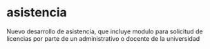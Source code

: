 # asistencia

Nuevo desarrollo de asistencia, que incluye modulo para solicitud de licencias por parte de un administrativo o docente de la universidad